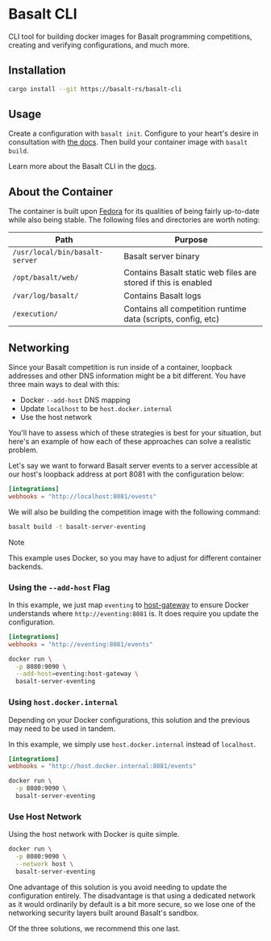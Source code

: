 # Basalt CLI

CLI tool for building docker images for Basalt programming competitions,
creating and verifying configurations, and much more.

## Installation

```sh
cargo install --git https://basalt-rs/basalt-cli
```

## Usage

Create a configuration with `basalt init`. Configure to your heart's desire
in consultation with
[the docs](https://basalt.rs/docs/configuration/configuring-basalt/).
Then build your container image with `basalt build`.

Learn more about the Basalt CLI in the
[docs](https://basalt.rs/docs/cli/build/).

## About the Container

The container is built upon [Fedora](https://hub.docker.com/_/fedora) for its
qualities of being fairly up-to-date while also being stable. The following
files and directories are worth noting:

| Path                           | Purpose                                                         |
| ------------------------------ | --------------------------------------------------------------- |
| `/usr/local/bin/basalt-server` | Basalt server binary                                            |
| `/opt/basalt/web/`             | Contains Basalt static web files are stored if this is enabled  |
| `/var/log/basalt/`             | Contains Basalt logs                                            |
| `/execution/`                  | Contains all competition runtime data (scripts, config, etc)    |

## Networking

Since your Basalt competition is run inside of a container, loopback addresses
and other DNS information might be a bit different. You have three main ways
to deal with this:
- Docker `--add-host` DNS mapping
- Update `localhost` to be `host.docker.internal`
- Use the host network

You'll have to assess which of these strategies is best for your situation,
but here's an example of how each of these approaches can solve a realistic
problem.

Let's say we want to forward Basalt server events to a server accessible at our
host's loopback address at port 8081 with the configuration below:

```toml
[integrations]
webhooks = "http://localhost:8081/events"
```

We will also be building the competition image with the following command:

```sh
basalt build -t basalt-server-eventing
```

> [!NOTE]
> This example uses Docker, so you may have to adjust for different container
> backends.

### Using the `--add-host` Flag

In this example, we just map `eventing` to
[host-gateway](https://docs.docker.com/reference/cli/dockerd/#configure-host-gateway-ip)
to ensure Docker understands where `http://eventing:8081` is. It does require
you update the configuration.

```toml
[integrations]
webhooks = "http://eventing:8081/events"
```

```sh
docker run \
  -p 8080:9090 \
  --add-host=eventing:host-gateway \
  basalt-server-eventing
```

### Using `host.docker.internal`

Depending on your Docker configurations, this solution and the previous may
need to be used in tandem.

In this example, we simply use `host.docker.internal` instead of
`localhost`.

```toml
[integrations]
webhooks = "http://host.docker.internal:8081/events"
```

```sh
docker run \
  -p 8080:9090 \
  basalt-server-eventing
```

### Use Host Network

Using the host network with Docker is quite simple.

```sh
docker run \
  -p 8080:9090 \
  --network host \
  basalt-server-eventing
```

One advantage of this solution is you avoid needing to update the
configuration entirely. The disadvantage is that using a dedicated network
as it would ordinarily by default is a bit more secure, so we lose one of
the networking security layers built around Basalt's sandbox.

Of the three solutions, we recommend this one last.

